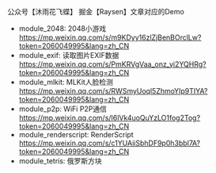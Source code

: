 公众号【沐雨花飞蝶】 掘金【Raysen】文章对应的Demo

* module_2048: 2048小游戏 https://mp.weixin.qq.com/s/m9KDyy16zlZjBenBOrclLw?token=2060049995&lang=zh_CN
* module_exif: 读取图片EXIF数据 https://mp.weixin.qq.com/s/PmKRVgVaa_onz_yi2YQHRg?token=2060049995&lang=zh_CN
* module_mlkit: MLKit人脸检测 https://mp.weixin.qq.com/s/RWSmyUoql5ZhmoYIp9TIYA?token=2060049995&lang=zh_CN
* module_p2p: WiFi P2P通信 https://mp.weixin.qq.com/s/I6lVk4uoQuYzLO1fog2Tog?token=2060049995&lang=zh_CN
* module_renderscript: RenderScript https://mp.weixin.qq.com/s/c1YUAiiSbhDF9p0h3bbI7A?token=2060049995&lang=zh_CN
* module_tetris: 俄罗斯方块